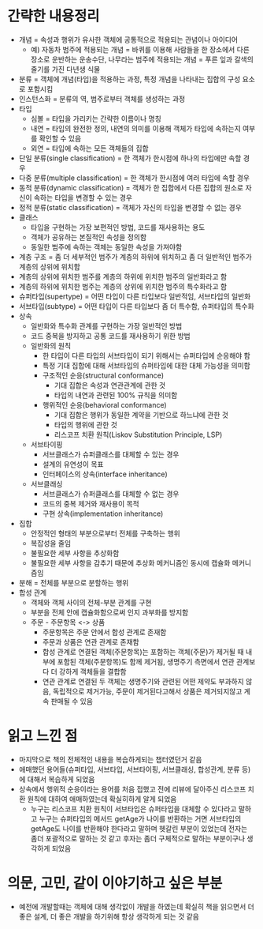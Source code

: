 # 간략한 내용정리
- 개념 = 속성과 행위가 유사한 객체에 공통적으로 적용되는 관념이나 아이디어
    - 예) 자동차 범주에 적용되는 개념 = 바퀴를 이용해 사람들을 한 장소에서 다른 장소로 운반하는 운송수단, 나무라는 범주에 적용되는 개념 = 푸른 잎과 갈색의 줄기를 가진 다년생 식물
- 분류 = 객체에 개념(타입)을 적용하는 과정, 특정 개념을 나타내는 집합의 구성 요소로 포함시킴
- 인스턴스화 = 분류의 역, 범주로부터 객체를 생성하는 과정
- 타입
    - 심볼 = 타입을 가리키는 간략한 이름이나 명칭
    - 내연 = 타입의 완전한 정의, 내연의 의미를 이용해 객체가 타입에 속하는지 여부를 확인할 수 있음
    - 외연 = 타입에 속하는 모든 객체들의 집합
- 단일 분류(single classification) = 한 객체가 한시점에 하나의 타입에만 속할 경우
- 다중 분류(multiple classification) = 한 객체가 한시점에 여러 타입에 속할 경우
- 동적 분류(dynamic classification) = 객체가 한 집합에서 다른 집합의 원소로 자신이 속하는 타입을 변경할 수 있는 경우
- 정적 분류(static classification) = 객체가 자신의 타입을 변경할 수 없는 경우
- 클래스
    - 타입을 구현하는 가장 보편적인 방법, 코드를 재사용하는 용도
    - 객체가 공유하는 본질적인 속성을 정의함
    - 동일한 범주에 속하는 객체는 동일한 속성을 가져야함
- 계층 구조 = 좀 더 세부적인 범주가 계층의 하위에 위치하고 좀 더 일반적인 범주가 계층의 상위에 위치함
- 계층의 상위에 위치한 범주를 계층의 하위에 위치한 범주의 일반화라고 함
- 계층의 하위에 위치한 범주는 계층의 상위에 위치한 범주의 특수화라고 함
- 슈퍼타입(supertype) = 어떤 타입이 다른 타입보다 일반적임, 서브타입의 일반화
- 서브타입(subtype) = 어떤 타입이 다른 타입보다 좀 더 특수함, 슈퍼타입의 특수화
- 상속
    - 일반화와 특수화 관계를 구현하는 가장 일반적인 방법
    - 코드 중복을 방지하고 공통 코드를 재사용하기 위한 방법
    - 일반화의 원칙
        - 한 타입이 다른 타입의 서브타입이 되기 위해서는 슈퍼타입에 순응해야 함
        - 특정 기대 집합에 대해 서브타입의 슈퍼타입에 대한 대체 가능성을 의미함
        - 구조적인 순응(structural conformance)
            - 기대 집합은 속성과 연관관계에 관한 것
            - 타입의 내연과 관련된 100% 규칙을 의미함
        - 행위적인 순응(behavioral conformance)
            - 기대 집합은 행위가 동일한 계약을 기반으로 하느냐에 관한 것
            - 타입의 행위에 관한 것
            - 리스코프 치환 원칙(Liskov Substitution Principle, LSP)
    - 서브타이핑
        - 서브클래스가 슈퍼클래스를 대체할 수 있는 경우
        - 설계의 유연성이 목표
        - 인터페이스의 상속(interface inheritance)
    - 서브클래싱
        - 서브클래스가 슈퍼클래스를 대체할 수 없는 경우
        - 코드의 중복 제거와 재사용이 목적
        - 구현 상속(implementation inheritance)
- 집합
    - 안정적인 형태의 부분으로부터 전체를 구축하는 행위
    - 복잡성을 줄임
    - 불필요한 세부 사항을 추상화함
    - 불필요한 세부 사항을 감추기 때문에 추상화 메커니즘인 동시에 캡슐화 메커니즘임
- 분해 = 전체를 부분으로 분할하는 행위
- 합성 관계
    - 객체와 객체 사이의 전체-부분 관계를 구현
    - 부분을 전체 안에 캡슐화함으로써 인지 과부화를 방지함
    - 주문 - 주문항목 <-> 상품
        - 주문항목은 주문 안에서 합성 관계로 존재함
        - 주문과 상품은 연관 관계로 존재함
        - 합성 관계로 연결된 객체(주문항목)는 포함하는 객체(주문)가 제거될 때 내부에 포함된 객체(주문항목)도 함께 제거됨, 생명주기 측면에서 연관 관계보다 더 강하게 객체들을 결합함
        - 연관 관계로 연결된 두 객체는 생명주기와 관련된 어떤 제약도 부과하지 않음, 독립적으로 제거가능, 주문이 제거된다고해서 상품은 제거되지않고 계속 판매될 수 있음

# 읽고 느낀 점
- 마지막으로 책의 전체적인 내용을 복습하게되는 챕터였던거 같음
- 애매했던 용어들(슈퍼타입, 서브타입, 서브타이핑, 서브클래싱, 합성관계, 분류 등)에 대해서 복습하게 되었음
- 상속에서 행위적 순응이라는 용어를 처음 접했고 전에 리뷰에 달아주신 리스코프 치환 원칙에 대하여 애매하였는데 확실히하게 알게 되었음
    - 누구는 리스코프 치환 원칙이 서브타입은 슈퍼타입을 대체할 수 있다라고 말하고 누구는 슈퍼타입의 메서드 getAge가 나이를 반환하는 거면 서브타입의 getAge도 나이를 반환해야 한다라고 말하며 헷갈린 부분이 있었는데 전자는 좀더 포괄적으로 말하는 것 같고 후자는 좀더 구체적으로 말하는 부분이구나 생각하게 되었음

# 의문, 고민, 같이 이야기하고 싶은 부분
- 예전에 개발할때는 객체에 대해 생각없이 개발을 하였는데 확실히 책을 읽으면서 더 좋은 설계, 더 좋은 개발을 하기위해 항상 생각하게 되는 것 같음
